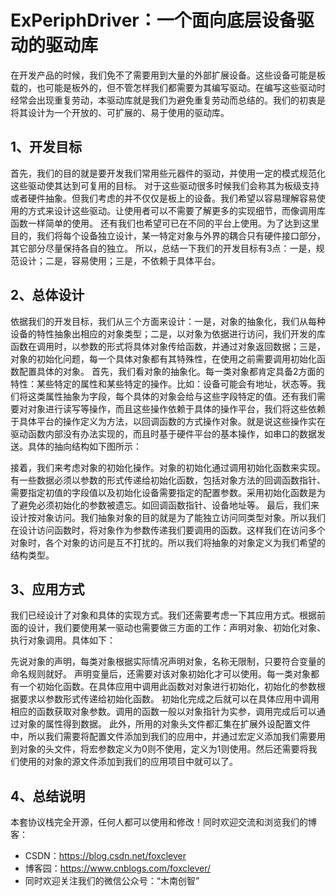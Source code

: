 # ExPeriphDriver：一个面向底层设备驱动的驱动库

在开发产品的时候，我们免不了需要用到大量的外部扩展设备。这些设备可能是板载的，也可能是板外的，但不管怎样我们都需要为其编写驱动。在编写这些驱动时经常会出现重复劳动，本驱动库就是我们为避免重复劳动而总结的。我们的初衷是将其设计为一个开放的、可扩展的、易于使用的驱动库。

## 1、开发目标
首先，我们的目的就是要开发我们常用些元器件的驱动，并使用一定的模式规范化这些驱动使其达到可复用的目标。
对于这些驱动很多时候我们会称其为板级支持或者硬件抽象。但我们考虑的并不仅仅是板上的设备。我们希望以容易理解容易使用的方式来设计这些驱动。让使用者可以不需要了解更多的实现细节，而像调用库函数一样简单的使用。
还有我们也希望可已在不同的平台上使用。为了达到这里目的，我们将每个设备独立设计，某一特定对象与外界的耦合只有硬件接口部分，其它部分尽量保持各自的独立。
所以，总结一下我们的开发目标有3点：一是，规范设计；二是，容易使用；三是，不依赖于具体平台。

## 2、总体设计
依据我们的开发目标，我们从三个方面来设计：一是，对象的抽象化，我们从每种设备的特性抽象出相应的对象类型；二是，以对象为依据进行访问，我们开发的库函数在调用时，以参数的形式将具体对象传给函数，并通过对象返回数据；三是，对象的初始化问题，每一个具体对象都有其特殊性，在使用之前需要调用初始化函数配置具体的对象。
首先，我们看对象的抽象化。每一类对象都肯定具备2方面的特性：某些特定的属性和某些特定的操作。比如：设备可能会有地址，状态等。我们将这类属性抽象为字段，每个具体的对象会给与这些字段特定的值。还有我们需要对对象进行读写等操作，而且这些操作依赖于具体的操作平台，我们将这些依赖于具体平台的操作定义为方法，以回调函数的方式操作对象。就是说这些操作实在驱动函数内部没有办法实现的，而且时基于硬件平台的基本操作，如串口的数据发送。具体的抽向结构如下图所示：
 
接着，我们来考虑对象的初始化操作。对象的初始化通过调用初始化函数来实现。有一些数据必须以参数的形式传递给初始化函数，包括对象方法的回调函数指针、需要指定初值的字段值以及初始化设备需要指定的配置参数。采用初始化函数是为了避免必须初始化的参数被遗忘。如回调函数指针、设备地址等。
最后，我们来设计按对象访问。我们抽象对象的目的就是为了能独立访问同类型对象。所以我们在设计访问函数时，将对象作为参数传递我们要调用的函数。这样我们在访问多个对象时，各个对象的访问是互不打扰的。所以我们将抽象的对象定义为我们希望的结构类型。

## 3、应用方式
我们已经设计了对象和具体的实现方式。我们还需要考虑一下其应用方式。根据前面的设计，我们要使用某一驱动也需要做三方面的工作：声明对象、初始化对象、执行对象调用。具体如下：
 
先说对象的声明，每类对象根据实际情况声明对象，名称无限制，只要符合变量的命名规则就好。
声明变量后，还需要对该对象初始化才可以使用。每一类对象都有一个初始化函数。在具体应用中调用此函数对对象进行初始化，初始化的参数根据要求以参数形式传递给初始化函数。
初始化完成之后就可以在具体应用中调用相应的函数获取对象参数。调用的函数一般以对象指针为实参，调用完成后可以通过对象的属性得到数据。
此外，所用的对象头文件都汇集在扩展外设配置文件中，所以我们需要将配置文件添加到我们的应用中，并通过宏定义添加我们需要用到对象的头文件，将宏参数定义为0则不使用，定义为1则使用。然后还需要将我们使用的对象的源文件添加到我们的应用项目中就可以了。

## 4、总结说明
本套协议栈完全开源，任何人都可以使用和修改！同时欢迎交流和浏览我们的博客：
- CSDN：https://blog.csdn.net/foxclever
- 博客园：https://www.cnblogs.com/foxclever/
- 同时欢迎关注我们的微信公众号：“木南创智”
